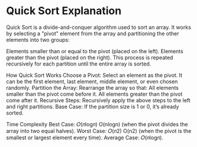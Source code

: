 # Quick Sort Explanation

Quick Sort is a divide-and-conquer algorithm used to sort an array. It works by selecting a "pivot" element from the array and partitioning the other elements into two groups:

Elements smaller than or equal to the pivot (placed on the left).
Elements greater than the pivot (placed on the right).
This process is repeated recursively for each partition until the entire array is sorted.

How Quick Sort Works
Choose a Pivot: Select an element as the pivot. It can be the first element, last element, middle element, or even chosen randomly.
Partition the Array:
Rearrange the array so that:
All elements smaller than the pivot come before it.
All elements greater than the pivot come after it.
Recursive Steps: Recursively apply the above steps to the left and right partitions.
Base Case: If the partition size is 1 or 0, it’s already sorted.

Time Complexity
Best Case:
𝑂(𝑛log𝑛)
O(nlogn) (when the pivot divides the array into two equal halves).
Worst Case:
𝑂(𝑛2)
O(n2) (when the pivot is the smallest or largest element every time).
Average Case: 𝑂(𝑛log𝑛).
